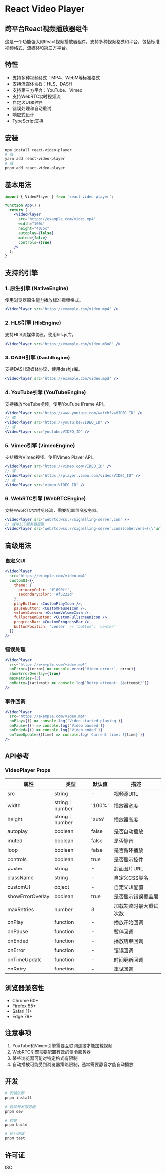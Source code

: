 # React Video Player

## 跨平台React视频播放器组件

这是一个功能强大的React视频播放器组件，支持多种视频格式和平台，包括标准视频格式、流媒体和第三方平台。

## 特性

- 支持多种视频格式：MP4、WebM等标准格式
- 支持流媒体协议：HLS、DASH
- 支持第三方平台：YouTube、Vimeo
- 支持WebRTC实时视频流
- 自定义UI和控件
- 错误处理和自动重试
- 响应式设计
- TypeScript支持

## 安装

```bash
npm install react-video-player
# 或
yarn add react-video-player
# 或
pnpm add react-video-player
```

## 基本用法

```jsx
import { VideoPlayer } from 'react-video-player';

function App() {
  return (
    <VideoPlayer
      src="https://example.com/video.mp4"
      width="100%"
      height="400px"
      autoplay={false}
      muted={false}
      controls={true}
    />
  );
}
```

## 支持的引擎

### 1. 原生引擎 (NativeEngine)

使用浏览器原生能力播放标准视频格式。

```jsx
<VideoPlayer src="https://example.com/video.mp4" />
```

### 2. HLS引擎 (HlsEngine)

支持HLS流媒体协议，使用hls.js库。

```jsx
<VideoPlayer src="https://example.com/video.m3u8" />
```

### 3. DASH引擎 (DashEngine)

支持DASH流媒体协议，使用dashjs库。

```jsx
<VideoPlayer src="https://example.com/video.mpd" />
```

### 4. YouTube引擎 (YouTubeEngine)

支持播放YouTube视频，使用YouTube IFrame API。

```jsx
<VideoPlayer src="https://www.youtube.com/watch?v=VIDEO_ID" />
// 或
<VideoPlayer src="https://youtu.be/VIDEO_ID" />
// 或
<VideoPlayer src="youtube:VIDEO_ID" />
```

### 5. Vimeo引擎 (VimeoEngine)

支持播放Vimeo视频，使用Vimeo Player API。

```jsx
<VideoPlayer src="https://vimeo.com/VIDEO_ID" />
// 或
<VideoPlayer src="https://player.vimeo.com/video/VIDEO_ID" />
// 或
<VideoPlayer src="vimeo:VIDEO_ID" />
```

### 6. WebRTC引擎 (WebRTCEngine)

支持WebRTC实时视频流，需要配置信令服务器。

```jsx
<VideoPlayer src="webrtc:wss://signalling-server.com" />
// 或带ICE服务器配置
<VideoPlayer src="webrtc:wss://signalling-server.com?iceServers=[{\"urls\":\"stun:stun.l.google.com:19302\"}]" />
```

## 高级用法

### 自定义UI

```jsx
<VideoPlayer
  src="https://example.com/video.mp4"
  customUI={{
    theme: {
      primaryColor: '#1890ff',
      secondaryColor: '#f5222d'
    },
    playButton: <CustomPlayIcon />,
    pauseButton: <CustomPauseIcon />,
    volumeButton: <CustomVolumeIcon />,
    fullscreenButton: <CustomFullscreenIcon />,
    progressBar: <CustomProgressBar />,
    buttonPosition: 'center' // 'bottom', 'center'
  }}
/>
```

### 错误处理

```jsx
<VideoPlayer
  src="https://example.com/video.mp4"
  onError={(error) => console.error('Video error:', error)}
  showErrorOverlay={true}
  maxRetries={3}
  onRetry={(attempt) => console.log(`Retry attempt: ${attempt}`)}
/>
```

### 事件回调

```jsx
<VideoPlayer
  src="https://example.com/video.mp4"
  onPlay={() => console.log('Video started playing')}
  onPause={() => console.log('Video paused')}
  onEnded={() => console.log('Video ended')}
  onTimeUpdate={(time) => console.log(`Current time: ${time}`)}
/>
```

## API参考

### VideoPlayer Props

| 属性 | 类型 | 默认值 | 描述 |
| --- | --- | --- | --- |
| src | string | - | 视频源URL |
| width | string \| number | '100%' | 播放器宽度 |
| height | string \| number | 'auto' | 播放器高度 |
| autoplay | boolean | false | 是否自动播放 |
| muted | boolean | false | 是否静音 |
| loop | boolean | false | 是否循环播放 |
| controls | boolean | true | 是否显示控件 |
| poster | string | - | 封面图片URL |
| className | string | - | 自定义CSS类名 |
| customUI | object | - | 自定义UI配置 |
| showErrorOverlay | boolean | true | 是否显示错误覆盖层 |
| maxRetries | number | 3 | 加载失败时最大重试次数 |
| onPlay | function | - | 播放开始回调 |
| onPause | function | - | 暂停回调 |
| onEnded | function | - | 播放结束回调 |
| onError | function | - | 错误回调 |
| onTimeUpdate | function | - | 时间更新回调 |
| onRetry | function | - | 重试回调 |

## 浏览器兼容性

- Chrome 60+
- Firefox 55+
- Safari 11+
- Edge 79+

## 注意事项

1. YouTube和Vimeo引擎需要互联网连接才能加载视频
2. WebRTC引擎需要配置有效的信令服务器
3. 某些浏览器可能对特定格式有限制
4. 自动播放可能受到浏览器策略限制，通常需要静音才能自动播放

## 开发

```bash
# 安装依赖
pnpm install

# 启动开发服务器
pnpm dev

# 构建
pnpm build

# 运行测试
pnpm test
```

## 许可证

ISC